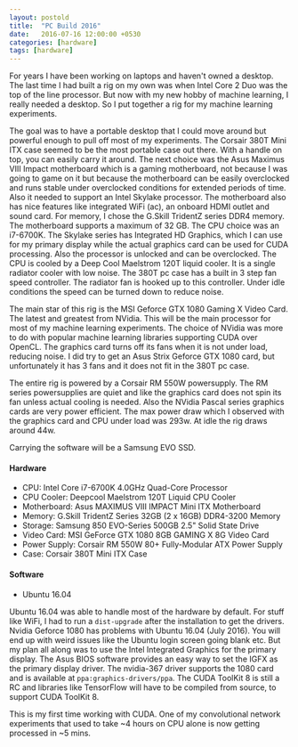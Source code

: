 ```yaml
---
layout: postold
title:  "PC Build 2016"
date:   2016-07-16 12:00:00 +0530
categories: [hardware]
tags: [hardware]
---
```


For years I have been working on laptops and haven't owned a desktop. The last time I had built a rig on my own was when Intel Core 2 Duo was the top of the line processor. But now with my new hobby of machine learning, I really needed a desktop. So I put together a rig for my machine learning experiments.

The goal was to have a portable desktop that I could move around but powerful enough to pull off most of my experiments. The Corsair 380T Mini ITX case seemed to be the most portable case out there. With a handle on top, you can easily carry it around. The next choice was the Asus Maximus VIII Impact motherboard which is a gaming motherboard, not because I was going to game on it but because the motherboard can be easily overclocked and runs stable under overclocked conditions for extended periods of time. Also it needed to support an Intel Skylake processor. The motherboard also has nice features like integrated WiFi (ac), an onboard HDMI outlet and sound card. For memory, I chose the G.Skill TridentZ series DDR4 memory. The motherboard supports a maximum of 32 GB. The CPU choice was an i7-6700K. The Skylake series has Integrated HD Graphics, which I can use for my primary display while the actual graphics card can be used for CUDA processing. Also the processor is unlocked and can be overclocked. The CPU is cooled by a Deep Cool Maelstrom 120T liquid cooler. It is a single radiator cooler with low noise. The 380T pc case has a built in 3 step fan speed controller. The radiator fan is hooked up to this controller. Under idle conditions the speed can be turned down to reduce noise.

The main star of this rig is the MSI Geforce GTX 1080 Gaming X Video Card. The latest and greatest from NVidia. This will be the main processor for most of my machine learning experiments. The choice of NVidia was more to do with popular machine learning libraries supporting CUDA over OpenCL. The graphics card turns off its fans when it is not under load, reducing noise. I did try to get an Asus Strix Geforce GTX 1080 card, but unfortunately it has 3 fans and it does not fit in the 380T pc case. 

The entire rig is powered by a Corsair RM 550W powersupply. The RM series powersupplies are quiet and like the graphics card does not spin its fan unless actual cooling is needed. Also the NVidia Pascal series graphics cards are very power efficient. The max power draw which I observed with the graphics card and CPU under load was 293w. At idle the rig draws around 44w. 

Carrying the software will be a Samsung EVO SSD.

#### Hardware
* CPU: Intel Core i7-6700K 4.0GHz Quad-Core Processor
* CPU Cooler: Deepcool Maelstrom 120T Liquid CPU Cooler
* Motherboard: Asus MAXIMUS VIII IMPACT Mini ITX Motherboard
* Memory: G.Skill TridentZ Series 32GB (2 x 16GB) DDR4-3200 Memory
* Storage: Samsung 850 EVO-Series 500GB 2.5" Solid State Drive
* Video Card: MSI GeForce GTX 1080 8GB GAMING X 8G Video Card 
* Power Supply: Corsair RM 550W 80+ Fully-Modular ATX Power Supply
* Case: Corsair 380T Mini ITX Case

#### Software
* Ubuntu 16.04

Ubuntu 16.04 was able to handle most of the hardware by default. For stuff like WiFi, I had to run a `dist-upgrade` after the installation to get the drivers. Nvidia Geforce 1080 has problems with Ubuntu 16.04 (July 2016). You will end up with weird issues like the Ubuntu login screen going blank etc. But my plan all along was to use the Intel Integrated Graphics for the primary display. The Asus BIOS software provides an easy way to set the IGFX as the primary display driver. The nvidia-367 driver supports the 1080 card and is available at `ppa:graphics-drivers/ppa`. The CUDA ToolKit 8 is still a RC and libraries like TensorFlow will have to be compiled from source, to support CUDA ToolKit 8.

This is my first time working with CUDA. One of my convolutional network experiments that used to take ~4 hours on CPU alone is now getting processed in ~5 mins.